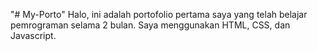 "# My-Porto" 
Halo, ini adalah portofolio pertama saya yang telah belajar pemrograman selama 2 bulan. Saya menggunakan HTML, CSS, dan Javascript.
